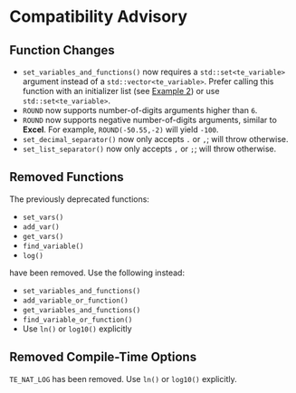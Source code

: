# Compatibility Advisory

## Function Changes

- `set_variables_and_functions()` now requires a `std::set<te_variable>` argument instead of a
  `std::vector<te_variable>`. Prefer calling this function with an initializer list
   (see [Example 2](Examples.md)) or use `std::set<te_variable>`.
- `ROUND` now supports number-of-digits arguments higher than `6`.
- `ROUND` now supports negative number-of-digits arguments, similar to **Excel**.
   For example, `ROUND(-50.55,-2)` will yield `-100`.
- `set_decimal_separator()` now only accepts `.` or `,`; will throw otherwise.
- `set_list_separator()` now only accepts `,` or `;`; will throw otherwise.

## Removed Functions

The previously deprecated functions:

- `set_vars()`
- `add_var()`
- `get_vars()`
- `find_variable()`
- `log()`

have been removed. Use the following instead:

- `set_variables_and_functions()`
- `add_variable_or_function()`
- `get_variables_and_functions()`
- `find_variable_or_function()`
- Use `ln()` or `log10()` explicitly

## Removed Compile-Time Options

`TE_NAT_LOG` has been removed. Use `ln()` or `log10()` explicitly.
